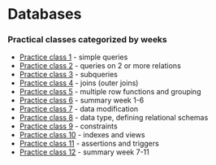# Databases

### Practical classes categorized by weeks

- [Practice class 1](<./Week_01/>) - simple queries
- [Practice class 2](<./Week_02/>) - queries on 2 or more relations
- [Practice class 3](<./Week_03/>) - subqueries
- [Practice class 4](<./Week_04/>) - joins (outer joins)
- [Practice class 5](<./Week_05/>) - multiple row functions and grouping
- [Practice class 6](<./Week_06/>) - summary week 1-6
- [Practice class 7](<./Week_07/>) - data modification
- [Practice class 8](<./Week_08/>) - data type, defining relational schemas
- [Practice class 9](<./Week_09/>) - constraints
- [Practice class 10](<./Week_10/>) - indexes and views
- [Practice class 11](<./Week_11/>) - assertions and triggers
- [Practice class 12](<./Week_12/>) - summary week 7-11
